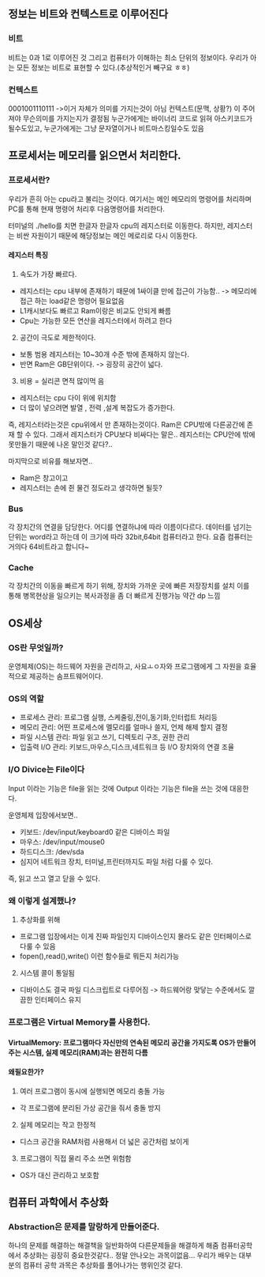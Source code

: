 ## 정보는 비트와 컨텍스트로 이루어진다

### 비트

비트는 0과 1로 이루어진 것 그리고 컴퓨터가 이해하는 최소 단위의 정보이다.
우리가 아는 모든 정보는 비트로 표현할 수 있다.(추상적인거 빼구요 ㅎㅎ)

### 컨텍스트

0001001110111 ->이거 자체가 의미를 가지는것이 아님
컨텍스트(문맥, 상황?) 이 주어져야 무슨의미를 가지는지가 결정됨
누군가에게는 바이너리 코드로 읽혀 아스키코드가 될수도있고, 누군가에게는 그냥 문자열이거나 비트마스킹일수도 있음

## 프로세서는 메모리를 읽으면서 처리한다.

### 프로세서란?

우리가 흔히 아는 cpu라고 불리는 것이다.
여기서는 메인 메모리의 명령어를 처리하며 PC를 통해 현재 명령어 처리후 다음명령어를 처리한다.

터미널의 ./hello를 치면
한글자 한글자 cpu의 레지스터로 이동한다.
하지만, 레지스터는 비싼 자원이기 때문에 해당정보는 메인 메로리로 다시 이동한다.

#### 레지스터 특징

1. 속도가 가장 빠르다.

- 레지스터는 cpu 내부에 존재하기 때문에 1싸이클 만에 접근이 가능함.. -> 메모리에 접근 하는 load같은 명령어 필요없음
- L1캐시보다도 빠르고 Ram이랑은 비교도 안되게 빠름
- Cpu는 가능한 모든 연산을 레지스터에서 하려고 한다

2. 공간이 극도로 제한적이다.

- 보통 범용 레지스터는 10~30개 수준 밖에 존재하지 않는다.
- 반면 Ram은 GB단위이다. -> 굉장히 공간이 넓다.

3. 비용 = 실리콘 면적 많이먹 음

- 레지스터는 cpu 다이 위에 위치함
- 더 많이 넣으려면 발열 , 전력 ,설계 복잡도가 증가한다.

즉, 레지스터라는것은 cpu위에서 만 존재하는것이다. Ram은 CPU밖에 다른공간에 존재 할 수 있다. 그래서
레지스터가 CPU보다 비싸다는 말은.. 레지스터는 CPU안에 밖에 못만들기 때문에 나온 말인것 같다?..

마지막으로 비유를 해보자면..

- Ram은 창고이고
- 레지스터는 손에 쥔 물건 정도라고 생각하면 될듯?

### Bus

각 장치간의 연결을 담당한다. 어디를 연결하냐에 따라 이름이다르다.
데이터를 넘기는 단위는 word라고 하는데
이 크기에 따라 32bit,64bit 컴퓨터라고 한다.
요즘 컴퓨터는 거의다 64비트라고 합니다~

### Cache

각 장치간의 이동을 빠르게 하기 위해, 장치와 가까운 곳에 빠른 저장장치를 설치
이를 통해 병목현상을 일으키는 복사과정을 좀 더 빠르게 진행가능
약간 dp 느낌

## OS세상

### OS란 무엇일까?

운영체제(OS)는 하드웨어 자원을 관리하고, 사요ㅗㅇ자와 프로그램에게 그 자원을 효율적으로 제공하는 솜프트웨어이다.

### OS의 역할

- 프로세스 관리: 프로그램 실행, 스케줄링,전이,동기화,인터럽트 처리등
- 메모리 관리: 어떤 프로세스에 멜모리를 얼마나 쓸지, 언제 해제 할지 결정
- 파일 시스템 관리: 파일 읽고 쓰기, 디렉토리 구조, 권한 관리
- 입출력 I/O 관리: 키보드,마우스,디스크,네트워크 등 I/O 장치와의 연결 조율

### I/O Divice는 File이다

Input 이라는 기능은 file을 읽는 것에
Output 이라는 기능은 file을 쓰는 것에 대응한다.

운영체제 입장에서보면..

- 키보드: /dev/input/keyboard0 같은 디바이스 파일
- 마우스: /dev/input/mouse0
- 하드디스크: /dev/sda
- 심지어 네트워크 장치, 터미널,프린터까지도 파일 처럼 다룰 수 있다.

즉, 읽고 쓰고 열고 닫을 수 있다.

### 왜 이렇게 설계했나?

1. 추상화를 위해

- 프로그램 입장에서는 이게 진짜 파일인지 디바이스인지 몰라도 같은 인터페이스로 다룰 수 있음
- fopen(),read(),write() 이런 함수들로 뭐든지 처리가능

2. 시스템 콜이 통일됨

- 디바이스도 결국 파일 디스크립트로 다루어짐 -> 하드웨어랑 맞닿는 수준에서도 깔끔한 인터페이스 유지

### 프로그램은 Virtual Memory를 사용한다.

#### VirtualMemory: 프로그램마다 자신만의 연속된 메모리 공간을 가지도록 OS가 만들어주는 시스템, 실제 메모리(RAM)과는 완전히 다름

#### 왜필요한가?

1. 여러 프로그램이 동시에 실행되면 메모리 충돌 가능

- 각 프로그램에 분리된 가상 공간을 줘서 충돌 방지

2. 실제 메모리는 작고 한정적

- 디스크 공간을 RAM처럼 사용해서 더 넓은 공간처럼 보이게

3. 프로그램이 직접 물리 주소 쓰면 위험함

- OS가 대신 관리하고 보호함

## 컴퓨터 과학에서 추상화

### Abstraction은 문제를 말랑하게 만들어준다.

하나의 문제를 해결하는 해결책을 일반화하여 다른문제들을 해결하게 해줌
컴퓨터공학에서 추상화는 굉장히 중요한것같다..
정말 안나오는 과목이없음...
우리가 배우는 대부분의 컴퓨터 공학 과목은 추상화를 풀어나가는 행위인것 같다.
